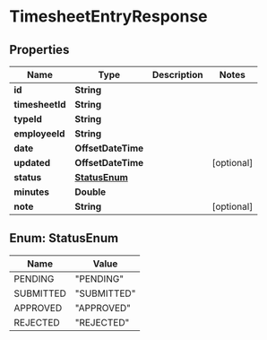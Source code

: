 

# TimesheetEntryResponse


## Properties

| Name | Type | Description | Notes |
|------------ | ------------- | ------------- | -------------|
|**id** | **String** |  |  |
|**timesheetId** | **String** |  |  |
|**typeId** | **String** |  |  |
|**employeeId** | **String** |  |  |
|**date** | **OffsetDateTime** |  |  |
|**updated** | **OffsetDateTime** |  |  [optional] |
|**status** | [**StatusEnum**](#StatusEnum) |  |  |
|**minutes** | **Double** |  |  |
|**note** | **String** |  |  [optional] |



## Enum: StatusEnum

| Name | Value |
|---- | -----|
| PENDING | &quot;PENDING&quot; |
| SUBMITTED | &quot;SUBMITTED&quot; |
| APPROVED | &quot;APPROVED&quot; |
| REJECTED | &quot;REJECTED&quot; |



